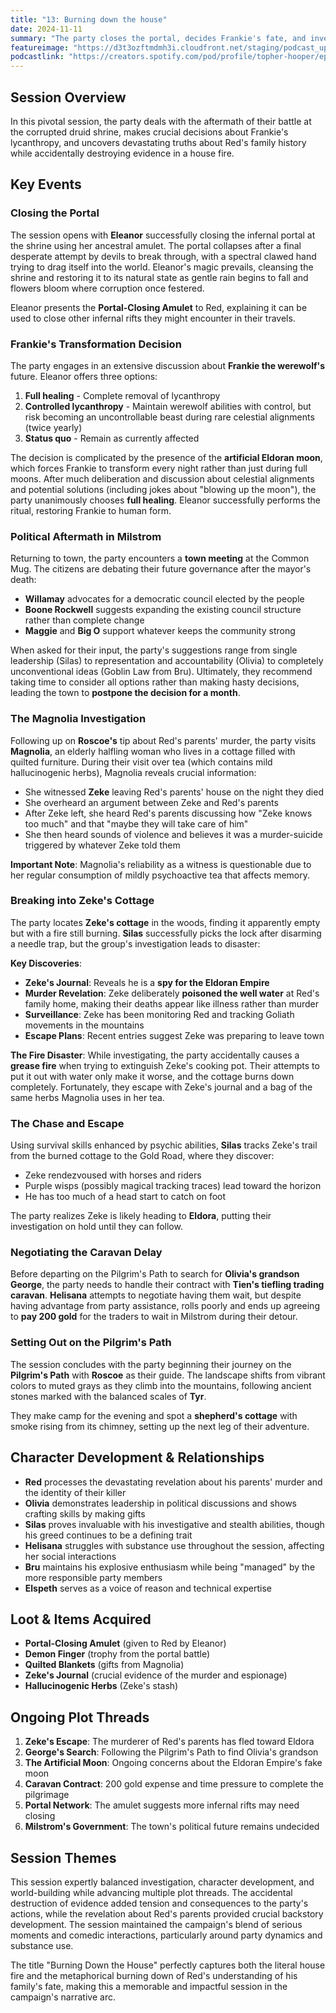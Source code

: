 ```yaml
---
title: "13: Burning down the house"
date: 2024-11-11
summary: "The party closes the portal, decides Frankie's fate, and investigates Red's family history with explosive consequences."
featureimage: "https://d3t3ozftmdmh3i.cloudfront.net/staging/podcast_uploaded_episode400/41448639/41448639-1731362881012-3c22f2d1c5246.jpg"
podcastlink: "https://creators.spotify.com/pod/profile/topher-hooper/episodes/C4-E13-Burning-down-the-house-e2qrnf4"
---
```


## Session Overview

In this pivotal session, the party deals with the aftermath of their battle at the corrupted druid shrine, makes crucial decisions about Frankie's lycanthropy, and uncovers devastating truths about Red's family history while accidentally destroying evidence in a house fire.

## Key Events

### Closing the Portal

The session opens with **Eleanor** successfully closing the infernal portal at the shrine using her ancestral amulet. The portal collapses after a final desperate attempt by devils to break through, with a spectral clawed hand trying to drag itself into the world. Eleanor's magic prevails, cleansing the shrine and restoring it to its natural state as gentle rain begins to fall and flowers bloom where corruption once festered.

Eleanor presents the **Portal-Closing Amulet** to Red, explaining it can be used to close other infernal rifts they might encounter in their travels.

### Frankie's Transformation Decision

The party engages in an extensive discussion about **Frankie the werewolf's** future. Eleanor offers three options:

1. **Full healing** - Complete removal of lycanthropy
2. **Controlled lycanthropy** - Maintain werewolf abilities with control, but risk becoming an uncontrollable beast during rare celestial alignments (twice yearly)
3. **Status quo** - Remain as currently affected

The decision is complicated by the presence of the **artificial Eldoran moon**, which forces Frankie to transform every night rather than just during full moons. After much deliberation and discussion about celestial alignments and potential solutions (including jokes about "blowing up the moon"), the party unanimously chooses **full healing**. Eleanor successfully performs the ritual, restoring Frankie to human form.

### Political Aftermath in Milstrom

Returning to town, the party encounters a **town meeting** at the Common Mug. The citizens are debating their future governance after the mayor's death:

- **Willamay** advocates for a democratic council elected by the people
- **Boone Rockwell** suggests expanding the existing council structure rather than complete change
- **Maggie** and **Big O** support whatever keeps the community strong

When asked for their input, the party's suggestions range from single leadership (Silas) to representation and accountability (Olivia) to completely unconventional ideas (Goblin Law from Bru). Ultimately, they recommend taking time to consider all options rather than making hasty decisions, leading the town to **postpone the decision for a month**.

### The Magnolia Investigation

Following up on **Roscoe's** tip about Red's parents' murder, the party visits **Magnolia**, an elderly halfling woman who lives in a cottage filled with quilted furniture. During their visit over tea (which contains mild hallucinogenic herbs), Magnolia reveals crucial information:

- She witnessed **Zeke** leaving Red's parents' house on the night they died
- She overheard an argument between Zeke and Red's parents
- After Zeke left, she heard Red's parents discussing how "Zeke knows too much" and that "maybe they will take care of him"
- She then heard sounds of violence and believes it was a murder-suicide triggered by whatever Zeke told them

**Important Note**: Magnolia's reliability as a witness is questionable due to her regular consumption of mildly psychoactive tea that affects memory.

### Breaking into Zeke's Cottage

The party locates **Zeke's cottage** in the woods, finding it apparently empty but with a fire still burning. **Silas** successfully picks the lock after disarming a needle trap, but the group's investigation leads to disaster:

**Key Discoveries**:
- **Zeke's Journal**: Reveals he is a **spy for the Eldoran Empire**
- **Murder Revelation**: Zeke deliberately **poisoned the well water** at Red's family home, making their deaths appear like illness rather than murder
- **Surveillance**: Zeke has been monitoring Red and tracking Goliath movements in the mountains
- **Escape Plans**: Recent entries suggest Zeke was preparing to leave town

**The Fire Disaster**: While investigating, the party accidentally causes a **grease fire** when trying to extinguish Zeke's cooking pot. Their attempts to put it out with water only make it worse, and the cottage burns down completely. Fortunately, they escape with Zeke's journal and a bag of the same herbs Magnolia uses in her tea.

### The Chase and Escape

Using survival skills enhanced by psychic abilities, **Silas** tracks Zeke's trail from the burned cottage to the Gold Road, where they discover:
- Zeke rendezvoused with horses and riders
- Purple wisps (possibly magical tracking traces) lead toward the horizon
- He has too much of a head start to catch on foot

The party realizes Zeke is likely heading to **Eldora**, putting their investigation on hold until they can follow.

### Negotiating the Caravan Delay

Before departing on the Pilgrim's Path to search for **Olivia's grandson George**, the party needs to handle their contract with **Tien's tiefling trading caravan**. **Helisana** attempts to negotiate having them wait, but despite having advantage from party assistance, rolls poorly and ends up agreeing to **pay 200 gold** for the traders to wait in Milstrom during their detour.

### Setting Out on the Pilgrim's Path

The session concludes with the party beginning their journey on the **Pilgrim's Path** with **Roscoe** as their guide. The landscape shifts from vibrant colors to muted grays as they climb into the mountains, following ancient stones marked with the balanced scales of **Tyr**. 

They make camp for the evening and spot a **shepherd's cottage** with smoke rising from its chimney, setting up the next leg of their adventure.

## Character Development & Relationships

- **Red** processes the devastating revelation about his parents' murder and the identity of their killer
- **Olivia** demonstrates leadership in political discussions and shows crafting skills by making gifts
- **Silas** proves invaluable with his investigative and stealth abilities, though his greed continues to be a defining trait
- **Helisana** struggles with substance use throughout the session, affecting her social interactions
- **Bru** maintains his explosive enthusiasm while being "managed" by the more responsible party members
- **Elspeth** serves as a voice of reason and technical expertise

## Loot & Items Acquired

- **Portal-Closing Amulet** (given to Red by Eleanor)
- **Demon Finger** (trophy from the portal battle)
- **Quilted Blankets** (gifts from Magnolia)
- **Zeke's Journal** (crucial evidence of the murder and espionage)
- **Hallucinogenic Herbs** (Zeke's stash)

## Ongoing Plot Threads

1. **Zeke's Escape**: The murderer of Red's parents has fled toward Eldora
2. **George's Search**: Following the Pilgrim's Path to find Olivia's grandson
3. **The Artificial Moon**: Ongoing concerns about the Eldoran Empire's fake moon
4. **Caravan Contract**: 200 gold expense and time pressure to complete the pilgrimage
5. **Portal Network**: The amulet suggests more infernal rifts may need closing
6. **Milstrom's Government**: The town's political future remains undecided

## Session Themes

This session expertly balanced investigation, character development, and world-building while advancing multiple plot threads. The accidental destruction of evidence added tension and consequences to the party's actions, while the revelation about Red's parents provided crucial backstory development. The session maintained the campaign's blend of serious moments and comedic interactions, particularly around party dynamics and substance use.

The title "Burning Down the House" perfectly captures both the literal house fire and the metaphorical burning down of Red's understanding of his family's fate, making this a memorable and impactful session in the campaign's narrative arc.